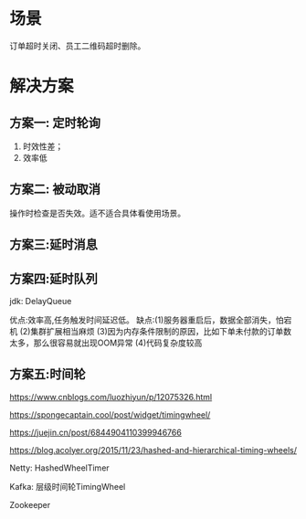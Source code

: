 # 场景

订单超时关闭、员工二维码超时删除。

# 解决方案

## 方案一: 定时轮询

1. 时效性差；
2. 效率低

## 方案二: 被动取消

操作时检查是否失效。适不适合具体看使用场景。

## 方案三:延时消息

## 方案四:延时队列

jdk: DelayQueue

优点:效率高,任务触发时间延迟低。
缺点:(1)服务器重启后，数据全部消失，怕宕机
     (2)集群扩展相当麻烦
     (3)因为内存条件限制的原因，比如下单未付款的订单数太多，那么很容易就出现OOM异常
     (4)代码复杂度较高

## 方案五:时间轮

https://www.cnblogs.com/luozhiyun/p/12075326.html

https://spongecaptain.cool/post/widget/timingwheel/

https://juejin.cn/post/6844904110399946766

https://blog.acolyer.org/2015/11/23/hashed-and-hierarchical-timing-wheels/

Netty: HashedWheelTimer

Kafka: 层级时间轮TimingWheel

Zookeeper



